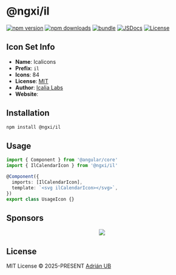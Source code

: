 # @ngxi/il

[![npm version][npm-version-src]][npm-version-href]
[![npm downloads][npm-downloads-src]][npm-downloads-href]
[![bundle][bundle-src]][bundle-href]
[![JSDocs][jsdocs-src]][jsdocs-href]
[![License][license-src]][license-href]

## Icon Set Info

- **Name**: Icalicons
- **Prefix**: `il`
- **Icons**: 84
- **License**: [MIT]()
- **Author**: [Icalia Labs]()
- **Website**: []()

## Installation

```sh
npm install @ngxi/il
```

## Usage

```ts
import { Component } from '@angular/core'
import { IlCalendarIcon } from '@ngxi/il'

@Component({
  imports: [IlCalendarIcon],
  template: `<svg ilCalendarIcon></svg>`,
})
export class UsageIcon {}
```

## Sponsors

<p align="center">
  <a href="https://cdn.jsdelivr.net/gh/adrian-ub/static/sponsors.svg">
    <img src='https://cdn.jsdelivr.net/gh/adrian-ub/static/sponsors.svg'/>
  </a>
</p>

## License

MIT License © 2025-PRESENT [Adrián UB](https://github.com/adrian-ub)

<!-- Badges -->

[npm-version-src]: https://img.shields.io/npm/v/@ngxi/il?style=flat&colorA=080f12&colorB=1fa669
[npm-version-href]: https://npmjs.com/package/@ngxi/il
[npm-downloads-src]: https://img.shields.io/npm/dm/@ngxi/il?style=flat&colorA=080f12&colorB=1fa669
[npm-downloads-href]: https://npmjs.com/package/@ngxi/il
[bundle-src]: https://img.shields.io/bundlephobia/minzip/@ngxi/il?style=flat&colorA=080f12&colorB=1fa669&label=minzip
[bundle-href]: https://bundlephobia.com/result?p=@ngxi/il
[license-src]: https://img.shields.io/npm/l/@ngxi/il?style=flat&colorA=080f12&colorB=1fa669
[license-href]: https://github.com/adrian-ub/ngxi/blob/main/LICENSE
[jsdocs-src]: https://img.shields.io/badge/jsdocs-reference-080f12?style=flat&colorA=080f12&colorB=1fa669
[jsdocs-href]: https://www.jsdocs.io/package/@ngxi/il
